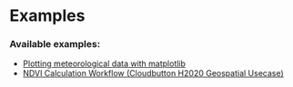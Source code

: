 # Examples

### Available examples:
 - [Plotting meteorological data with matplotlib](meteorological_plot)
 - [NDVI Calculation Workflow (Cloudbutton H2020 Geospatial Usecase)](geospatial_ndvi_calculation)
